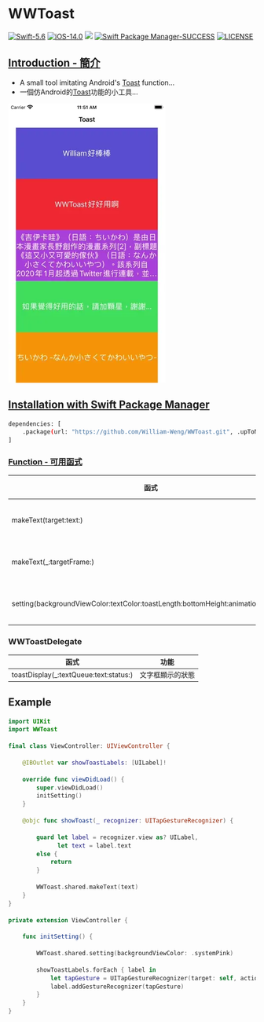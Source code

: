 # WWToast

[![Swift-5.6](https://img.shields.io/badge/Swift-5.6-orange.svg?style=flat)](https://developer.apple.com/swift/) [![iOS-14.0](https://img.shields.io/badge/iOS-14.0-pink.svg?style=flat)](https://developer.apple.com/swift/) ![](https://img.shields.io/github/v/tag/William-Weng/WWToast) [![Swift Package Manager-SUCCESS](https://img.shields.io/badge/Swift_Package_Manager-SUCCESS-blue.svg?style=flat)](https://developer.apple.com/swift/) [![LICENSE](https://img.shields.io/badge/LICENSE-MIT-yellow.svg?style=flat)](https://developer.apple.com/swift/)

## [Introduction - 簡介](https://swiftpackageindex.com/William-Weng)
- A small tool imitating Android's [Toast](https://developer.android.com/guide/topics/ui/notifiers/toasts) function...
- 一個仿Android的[Toast](https://developer.android.com/guide/topics/ui/notifiers/toasts?hl=zh-tw)功能的小工具…

![](./Example.webp)

## [Installation with Swift Package Manager](https://medium.com/彼得潘的-swift-ios-app-開發問題解答集/使用-spm-安裝第三方套件-xcode-11-新功能-2c4ffcf85b4b)

```bash
dependencies: [
    .package(url: "https://github.com/William-Weng/WWToast.git", .upToNextMajor(from: "1.3.0"))
]
```

### [Function - 可用函式](https://www.ithome.com.tw/articles/10293984)
|函式|功能|
|-|-|
|makeText(target:text:)|[顯示文字](https://kotlin.litotom.com/android-zhuan-an-kai-fa/6-activity-she-ji/6.4-shi-yong-fu-dong-xian-shi-toast-lei-bie)|
|makeText(_:targetFrame:)|[顯示文字](https://ithelp.ithome.com.tw/articles/10241214)|
|setting(backgroundViewColor:textColor:toastLength:bottomHeight:animationOptions:)|相關設定|

### WWToastDelegate
|函式|功能|
|-|-|
|toastDisplay(_:textQueue:text:status:)|文字框顯示的狀態|

## Example
```swift
import UIKit
import WWToast

final class ViewController: UIViewController {
    
    @IBOutlet var showToastLabels: [UILabel]!
    
    override func viewDidLoad() {
        super.viewDidLoad()
        initSetting()
    }
    
    @objc func showToast(_ recognizer: UITapGestureRecognizer) {
        
        guard let label = recognizer.view as? UILabel,
              let text = label.text
        else {
            return
        }
        
        WWToast.shared.makeText(text)
    }
}

private extension ViewController {
    
    func initSetting() {
                
        WWToast.shared.setting(backgroundViewColor: .systemPink)
        
        showToastLabels.forEach { label in
            let tapGesture = UITapGestureRecognizer(target: self, action: #selector(Self.showToast(_:)))
            label.addGestureRecognizer(tapGesture)
        }
    }
}
```


